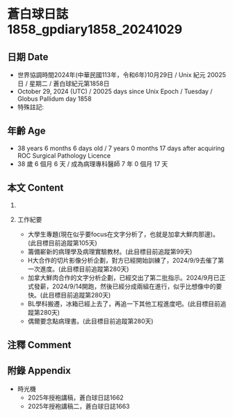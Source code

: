 [_metadata_:encoding]: - "utf-8"
[_metadata_:language]: - "zh-Hant-TW"
[_metadata_:fileformat]: - "markdown"
[_metadata_:MIME_type]: - "text/plain"
[_metadata_:markdown_version]: - "commonmark version 0.30"
[_metadata_:markdown_spec]: - "https://spec.commonmark.org/0.30/"

# 蒼白球日誌1858_gpdiary1858_20241029 #

## 日期 Date ##

* 世界協調時間2024年(中華民國113年，令和6年)10月29日 / Unix 紀元 20025 日 / 星期二 / 蒼白球紀元第1858日
* October 29, 2024 (UTC) / 20025 days since Unix Epoch / Tuesday / Globus Pallidum day 1858
* 特殊註記:

## 年齡 Age ##

* 38 years 6 months 6 days old / 7 years 0 months 17 days after acquiring ROC Surgical Pathology Licence
* 38 歲 6 個月 6 天 / 成為病理專科醫師 7 年 0 個月 17 天

## 本文 Content ##

1. 

2. 工作紀要

    - 大學生專題(現在似乎要focus在文字分析了，也就是加拿大鮮肉那邊)。(此目標目前追蹤第105天)
    - 籌備嶄新的病理學及病理實驗教材。(此目標目前追蹤第99天)
    - H大合作的切片影像分析企劃，對方已經開始訓練了，2024/9/9去催了第一次進度。(此目標目前追蹤第280天)
    - 加拿大鮮肉合作的文字分析企劃，已經交出了第二批指示。2024/9月已正式發薪，2024/9/14開跑，然後已經分成兩組在進行，似乎比想像中的要快。(此目標目前追蹤第280天)
    - BL學科搬遷，冰箱已經上去了，再追一下其他工程進度吧。(此目標目前追蹤第280天)
    - 偶爾要念點病理書。(此目標目前追蹤第280天)

## 注釋 Comment ##


## 附錄 Appendix ##

* 時光機
    - 2025年授袍講稿，蒼白球日誌1662
    - 2025年授袍講稿二，蒼白球日誌1663
